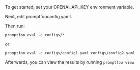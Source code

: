 To get started, set your OPENAI_API_KEY environment variable.

Next, edit promptfooconfig.yaml.

Then run:

```
promptfoo eval -c configs/*
```

or

```
promptfoo eval -c configs/config1.yaml configs/config2.yaml
```

Afterwards, you can view the results by running `promptfoo view`
